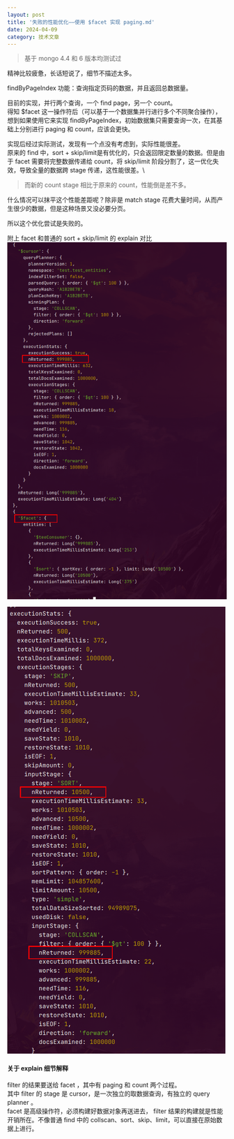 ```yaml
---
layout: post
title: '失败的性能优化——使用 $facet 实现 paging.md'
date: 2024-04-09
category: 技术文章
---
```


> 基于 mongo 4.4 和 6 版本均测试过

精神比较疲惫，长话短说了，细节不描述太多。

findByPageIndex 功能：查询指定页码的数据，并且返回总数据量。

目前的实现，并行两个查询，一个 find page，另一个 count。\
得知 $facet 这一操作符后（可以基于一个数据集并行进行多个不同聚合操作），想到如果使用它来实现 findByPageIndex，初始数据集只需要查询一次，在其基础上分别进行 paging 和 count，应该会更快。

实现后经过实际测试，发现有一个点没有考虑到，实际性能很差。\
原来的 find 中，sort + skip/limit是有优化的，只会返回限定数量的数据。但是由于 facet 需要将完整数据传递给 count，将 skip/limit 阶段分割了，这一优化失效，导致全量的数据跨 stage 传递，这性能很差。\
> 而新的 count stage 相比于原来的 count，性能倒是差不多。

什么情况可以抹平这个性能差距呢？除非是 match stage 花费大量时间，从而产生很少的数据，但是这种场景又没必要分页。

所以这个优化尝试是失败的。

附上 facet 和普通的 sort + skip/limit 的 explain 对比
![](/attachments/Pasted%20image%2020240409174815.png)

![](/attachments/Pasted%20image%2020240409174833.png)

#### 关于 explain 细节解释
filter 的结果要送给 facet ，其中有 paging 和 count 两个过程。\
其中 filter 的 stage 是 cursor，是一次独立的取数据查询，有独立的 query planner 。\
facet 是高级操作符，必须构建好数据对象再送进去， filter 结果的构建就是性能开销所在。不像普通 find 中的 collscan、sort、skip、limit，可以直接在原始数据上进行。

